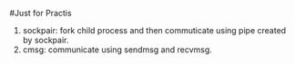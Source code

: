 #Just for Practis
1. sockpair: fork child process and then commuticate using pipe created by sockpair.
2. cmsg: communicate using sendmsg and recvmsg.
